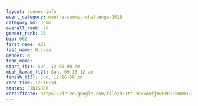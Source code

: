 ```yaml
---
layout: runner-info 
event_category: mantra-summit-challenge-2019 
category_km: 35km 
overall_rank: 29
gender_rank: 26
bib: 662
first_name: Adi
last_name: Wijaya
gender: M
team_name: 
start_(t1): Sun, 12-00-00 am
mbah_kamad_(t2): Sun, 09-13-12 am
finish_(t3): Sun, 12-16-58 pm
race_time: 12-16-58
status: FINISHER
certificate: https://drive.google.com/file/d/1ttTRq8kAofjWwEVnJEkUmMD2z3a8kLD3/view?usp=sharing
---
```

